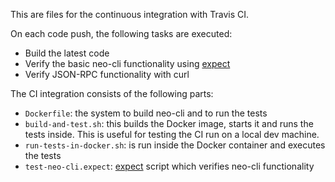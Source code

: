 This are files for the continuous integration with Travis CI.

On each code push, the following tasks are executed:

* Build the latest code
* Verify the basic neo-cli functionality using [expect](https://linux.die.net/man/1/expect)
* Verify JSON-RPC functionality with curl

The CI integration consists of the following parts:

* `Dockerfile`: the system to build neo-cli and to run the tests
* `build-and-test.sh`: this builds the Docker image, starts it and runs the tests inside. This is useful for testing the CI run on a local dev machine.
* `run-tests-in-docker.sh`: is run inside the Docker container and executes the tests
* `test-neo-cli.expect`: [expect](https://linux.die.net/man/1/expect) script which verifies neo-cli functionality
